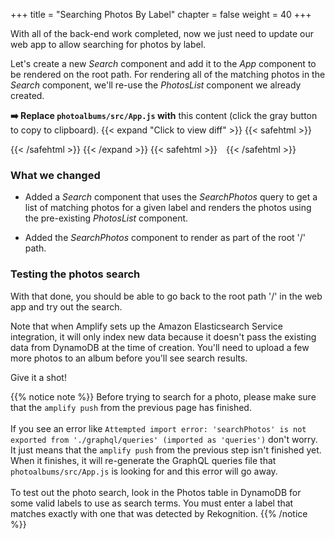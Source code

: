 +++
title = "Searching Photos By Label"
chapter = false
weight = 40
+++

With all of the back-end work completed, now we just need to update our web app to allow searching for photos by label.

Let's create a new *Search* component and add it to the *App* component to be rendered on the root path. For rendering all of the matching photos in the *Search* component, we'll re-use the *PhotosList* component we already created.

**➡️ Replace `photoalbums/src/App.js` with** <span class="clipBtn clipboard" data-clipboard-target="#id1957013992344ecb1f1a16456fe6a062fce6bc73photoalbumssrcAppjs">this content</span> (click the gray button to copy to clipboard). 
{{< expand "Click to view diff" >}} {{< safehtml >}}
<div id="diff-id1957013992344ecb1f1a16456fe6a062fce6bc73photoalbumssrcAppjs"></div> <script type="text/template" data-diff-for="diff-id1957013992344ecb1f1a16456fe6a062fce6bc73photoalbumssrcAppjs">commit 1957013992344ecb1f1a16456fe6a062fce6bc73
Author: Gabe Hollombe <gabe@avantbard.com>
Date:   Fri Feb 7 18:28:08 2020 +0800

    update graphql schema for search and frontend

diff --git a/photoalbums/src/App.js b/photoalbums/src/App.js
index e93bdb9..9806b55 100644
--- a/photoalbums/src/App.js
+++ b/photoalbums/src/App.js
@@ -267,6 +267,49 @@ const PhotosList = React.memo((props) => {
 })
 
 
+const Search = () => {
+  const [photos, setPhotos] = useState([])
+  const [label, setLabel] = useState('')
+  const [hasResults, setHasResults] = useState(false)
+  const [searched, setSearched] = useState(false)
+
+  const getPhotosForLabel = async (e) => {
+      setPhotos([])
+      const result = await API.graphql(graphqlOperation(queries.searchPhotos, { filter: { labels: { match: label }} }));
+      if (result.data.searchPhotos.items.length !== 0) {
+          setHasResults(result.data.searchPhotos.items.length > 0)
+          setPhotos(p => p.concat(result.data.searchPhotos.items))
+      }
+      setSearched(true)
+  }
+
+  const NoResults = () => {
+    return !searched
+      ? ''
+      : <Header as='h4' color='grey'>No photos found matching '{label}'</Header>
+  }
+
+  return (
+      <Segment>
+        <Input
+          type='text'
+          placeholder='Search for photos'
+          icon='search'
+          iconPosition='left'
+          action={{ content: 'Search', onClick: getPhotosForLabel }}
+          name='label'
+          value={label}
+          onChange={(e) => { setLabel(e.target.value); setSearched(false);} }
+        />
+        {
+            hasResults
+            ? <PhotosList photos={photos} />
+            : <NoResults />
+        }
+      </Segment>
+  );
+}
+
 function App() {
   return (
     <Router>
@@ -274,6 +317,7 @@ function App() {
         <Grid.Column>
           <Route path="/" exact component={NewAlbum}/>
           <Route path="/" exact component={AlbumsList}/>
+          <Route path="/" exact component={Search}/>
 
           <Route
             path="/albums/:albumId"
</script>
{{< /safehtml >}} {{< /expand >}}
{{< safehtml >}}
<textarea id="id1957013992344ecb1f1a16456fe6a062fce6bc73photoalbumssrcAppjs" style="position: relative; left: -1000px; width: 1px; height: 1px;">import React, {useState, useEffect} from 'react';

import Amplify, {Auth} from 'aws-amplify'
import API, {graphqlOperation} from '@aws-amplify/api'
import Storage from '@aws-amplify/storage'
import aws_exports from './aws-exports'

import {S3Image, withAuthenticator} from 'aws-amplify-react'
import {Divider, Form, Grid, Header, Input, List, Segment} from 'semantic-ui-react'

import {BrowserRouter as Router, Route, NavLink} from 'react-router-dom';

import {v4 as uuid} from 'uuid';

import * as queries from './graphql/queries'
import * as mutations from './graphql/mutations'
import * as subscriptions from './graphql/subscriptions'

Amplify.configure(aws_exports);

function makeComparator(key, order = 'asc') {
  return (a, b) => {
    if (!a.hasOwnProperty(key) || !b.hasOwnProperty(key)) 
      return 0;
    
    const aVal = (typeof a[key] === 'string')
      ? a[key].toUpperCase()
      : a[key];
    const bVal = (typeof b[key] === 'string')
      ? b[key].toUpperCase()
      : b[key];

    let comparison = 0;
    if (aVal > bVal) 
      comparison = 1;
    if (aVal < bVal) 
      comparison = -1;
    
    return order === 'desc'
      ? (comparison * -1)
      : comparison
  };
}

const NewAlbum = () => {
  const [name,
    setName] = useState('')

  const handleSubmit = async(event) => {
    event.preventDefault();
    await API.graphql(graphqlOperation(mutations.createAlbum, {input: {
        name
      }}))
    setName('')
  }

  return (
    <Segment>
      <Header as='h3'>Add a new album</Header>
      <Input
        type='text'
        placeholder='New Album Name'
        icon='plus'
        iconPosition='left'
        action={{
        content: 'Create',
        onClick: handleSubmit
      }}
        name='name'
        value={name}
        onChange={(e) => setName(e.target.value)}/>
    </Segment>
  )
}

const AlbumsList = () => {
  const [albums,
    setAlbums] = useState([])

  useEffect(() => {
    async function fetchData() {
      const result = await API.graphql(graphqlOperation(queries.listAlbums, {limit: 999}))
      setAlbums(result.data.listAlbums.items)
    }
    fetchData()
  }, [])

  useEffect(() => {
    let subscription
    async function setupSubscription() {
      const user = await Auth.currentAuthenticatedUser()
      subscription = API.graphql(graphqlOperation(subscriptions.onCreateAlbum, {owner: user.username})).subscribe({
        next: (data) => {
          const album = data.value.data.onCreateAlbum
          setAlbums(a => a.concat([album].sort(makeComparator('name'))))
        }
      })
    }
    setupSubscription()

    return () => subscription.unsubscribe();
  }, [])

  const albumItems = () => {
    return albums
      .sort(makeComparator('name'))
      .map(album => <List.Item key={album.id}>
        <NavLink to={`/albums/${album.id}`}>{album.name}</NavLink>
      </List.Item>);
  }

  return (
    <Segment>
      <Header as='h3'>My Albums</Header>
      <List divided relaxed>
        {albumItems()}
      </List>
    </Segment>
  );
}

const AlbumDetails = (props) => {
  const [album, setAlbum] = useState({name: 'Loading...', photos: []})
  const [photos, setPhotos] = useState([])
  const [hasMorePhotos, setHasMorePhotos] = useState(true)
  const [fetchingPhotos, setFetchingPhotos] = useState(false)
  const [nextPhotosToken, setNextPhotosToken] = useState(null)

  useEffect(() => {
    const loadAlbumInfo = async() => {
      const results = await API.graphql(graphqlOperation(queries.getAlbum, {id: props.id}))
      setAlbum(results.data.getAlbum)
    }

    loadAlbumInfo()
  }, [props.id])

  useEffect(() => {
    fetchNextPhotos()
    // eslint-disable-next-line react-hooks/exhaustive-deps
  }, [])

  useEffect(() => {
    let subscription
    async function setupSubscription() {
      const user = await Auth.currentAuthenticatedUser()
      subscription = API.graphql(graphqlOperation(subscriptions.onCreatePhoto, {owner: user.username})).subscribe({
        next: (data) => {
          const photo = data.value.data.onCreatePhoto
          if (photo.albumId !== props.id) return
            setPhotos(p => p.concat([photo]))
        }
      })
    }
    setupSubscription()

    return () => subscription.unsubscribe();
  }, [props.id])


  const fetchNextPhotos = async () => {
    const FETCH_LIMIT = 20
    setFetchingPhotos(true)
    let queryArgs = {
      albumId: props.id,
      limit: FETCH_LIMIT, 
      nextToken: nextPhotosToken
    }
    if (! queryArgs.nextToken) delete queryArgs.nextToken
    const results = await API.graphql(graphqlOperation(queries.listPhotosByAlbum, queryArgs))
    setPhotos(p => p.concat(results.data.listPhotosByAlbum.items))
    setNextPhotosToken(results.data.listPhotosByAlbum.nextToken)
    setHasMorePhotos(results.data.listPhotosByAlbum.items.length === FETCH_LIMIT)
    setFetchingPhotos(false)
  }

  return (
    <Segment>
      <Header as='h3'>{album.name}</Header>
      <S3ImageUpload albumId={album.id} />
      <PhotosList photos={photos} />
      {
          hasMorePhotos && 
          <Form.Button
            onClick={() => fetchNextPhotos()}
            icon='refresh'
            disabled={fetchingPhotos}
            content={fetchingPhotos ? 'Loading...' : 'Load more photos'}
          />
      }
    </Segment>
  )
}


const S3ImageUpload = (props) => {
  const [uploading, setUploading] = useState(false)
  
  const uploadFile = async (file) => {
    const fileName = 'upload/'+uuid();
    const user = await Auth.currentAuthenticatedUser();

    const result = await Storage.vault.put(
      fileName, 
      file, 
      {
        metadata: { 
          albumid: props.albumId, 
          owner: user.username,
        }
      }
    );

    console.log('Uploaded file: ', result);
  }

  const onChange = async (e) => {
    setUploading(true)
    
    let files = [];
    for (var i=0; i<e.target.files.length; i++) {
      files.push(e.target.files.item(i));
    }
    await Promise.all(files.map(f => uploadFile(f)));

    setUploading(false)
  }

  return (
    <div>
      <Form.Button
        onClick={() => document.getElementById('add-image-file-input').click()}
        disabled={uploading}
        icon='file image outline'
        content={ uploading ? 'Uploading...' : 'Add Images' }
      />
      <input
        id='add-image-file-input'
        type="file"
        accept='image/*'
        multiple
        onChange={onChange}
        style={{ display: 'none' }}
      />
    </div>
  );
}

const PhotosList = React.memo((props) => {
  const PhotoItems = (props) => {
    return props.photos.map(photo =>
      <S3Image 
        key={photo.thumbnail.key} 
        imgKey={'resized/' + photo.thumbnail.key.replace(/.+resized\//, '')}
        level="private"
        style={{display: 'inline-block', 'paddingRight': '5px'}}
      />
    );
  }

  return (
    <div>
      <Divider hidden />
      <PhotoItems photos={props.photos} />
    </div>
  );
})


const Search = () => {
  const [photos, setPhotos] = useState([])
  const [label, setLabel] = useState('')
  const [hasResults, setHasResults] = useState(false)
  const [searched, setSearched] = useState(false)

  const getPhotosForLabel = async (e) => {
      setPhotos([])
      const result = await API.graphql(graphqlOperation(queries.searchPhotos, { filter: { labels: { match: label }} }));
      if (result.data.searchPhotos.items.length !== 0) {
          setHasResults(result.data.searchPhotos.items.length > 0)
          setPhotos(p => p.concat(result.data.searchPhotos.items))
      }
      setSearched(true)
  }

  const NoResults = () => {
    return !searched
      ? ''
      : <Header as='h4' color='grey'>No photos found matching '{label}'</Header>
  }

  return (
      <Segment>
        <Input
          type='text'
          placeholder='Search for photos'
          icon='search'
          iconPosition='left'
          action={{ content: 'Search', onClick: getPhotosForLabel }}
          name='label'
          value={label}
          onChange={(e) => { setLabel(e.target.value); setSearched(false);} }
        />
        {
            hasResults
            ? <PhotosList photos={photos} />
            : <NoResults />
        }
      </Segment>
  );
}

function App() {
  return (
    <Router>
      <Grid padded>
        <Grid.Column>
          <Route path="/" exact component={NewAlbum}/>
          <Route path="/" exact component={AlbumsList}/>
          <Route path="/" exact component={Search}/>

          <Route
            path="/albums/:albumId"
            render={() => <div>
            <NavLink to='/'>Back to Albums list</NavLink>
          </div>}/>
          <Route
            path="/albums/:albumId"
            render={props => <AlbumDetails id={props.match.params.albumId}/>}/>
        </Grid.Column>
      </Grid>
    </Router>
  )
}

export default withAuthenticator(App, {
  includeGreetings: true,
  signUpConfig: {
    hiddenDefaults: ['phone_number']
  }
})

</textarea>
{{< /safehtml >}}

### What we changed

- Added a *Search* component that uses the *SearchPhotos* query to get a list of matching photos for a given label and renders the photos using the pre-existing *PhotosList* component.

- Added the *SearchPhotos* component to render as part of the root '/' path.

### Testing the photos search
With that done, you should be able to go back to the root path '/' in the web app and try out the search.

Note that when Amplify sets up the Amazon Elasticsearch Service integration, it will only index new data because it doesn't pass the existing data from DynamoDB at the time of creation. You'll need to upload a few more photos to an album before you'll see search results.

Give it a shot!

{{% notice note %}}
Before trying to search for a photo, please make sure that the `amplify push` from the previous page has finished. 
<br/><br/>
If you see an error like `Attempted import error: 'searchPhotos' is not exported from './graphql/queries' (imported as 'queries')` don't worry. It just means that the `amplify push` from the previous step isn't finished yet. When it finishes, it will re-generate the GraphQL queries file that `photoalbums/src/App.js` is looking for and this error will go away.
<br/>
<br/>
To test out the photo search, look in the Photos table in DynamoDB for some valid labels to use as search terms. You must enter a label that matches exactly with one that was detected by Rekognition.
{{% /notice %}}